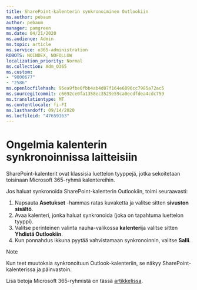 ```yaml
---
title: SharePoint-kalenterin synkronoiminen Outlookiin
ms.author: pebaum
author: pebaum
manager: pamgreen
ms.date: 04/21/2020
ms.audience: Admin
ms.topic: article
ms.service: o365-administration
ROBOTS: NOINDEX, NOFOLLOW
localization_priority: Normal
ms.collection: Adm_O365
ms.custom:
- "9000677"
- "2586"
ms.openlocfilehash: 95ea9fbe0fbb4ab4d07f164e6096cc7985a72ac5
ms.sourcegitcommit: c6692ce0fa1358ec3529e59ca0ecdfdea4cdc759
ms.translationtype: MT
ms.contentlocale: fi-FI
ms.lasthandoff: 09/14/2020
ms.locfileid: "47659163"
---
```

# <a name="issues-synchronizing-your-calendar-to-devices"></a>Ongelmia kalenterin synkronoinnissa laitteisiin

SharePoint-kalenterit ovat klassisia luettelon tyyppejä, jotka sekoitetaan toisinaan Microsoft 365-ryhmä kalentereihin.

Jos haluat synkronoida SharePoint-kalenterin Outlookiin, toimi seuraavasti:

1. Napsauta **Asetukset** -hammas ratas kuvaketta ja valitse sitten **sivuston sisältö**.
2. Avaa kalenteri, jonka haluat synkronoida (joka on tapahtuma luettelon tyyppi).
3. Valitse perinteinen valinta nauha-valikossa **kalenteri**ja valitse sitten **Yhdistä Outlookiin**.
4. Kun ponnahdus ikkuna pyytää vahvistamaan synkronoinnin, valitse **Salli**.

>[!Note]
> Kun teet muutoksia synkronoituun Outlook-kalenteriin, se näkyy SharePoint-kalenterissa ja päinvastoin.

Lisä tietoja Microsoft 365-ryhmistä on tässä [artikkelissa](https://support.office.com/article/Learn-about-Office-365-groups-b565caa1-5c40-40ef-9915-60fdb2d97fa2).
